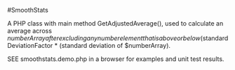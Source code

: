 #SmoothStats

A PHP class with main method GetAdjustedAverage(), used to calculate an average across $numberArray after excluding any number element that is above or below ($standardDeviationFactor * (standard deviation of $numberArray).

SEE smoothstats.demo.php in a browser for examples and unit test results.